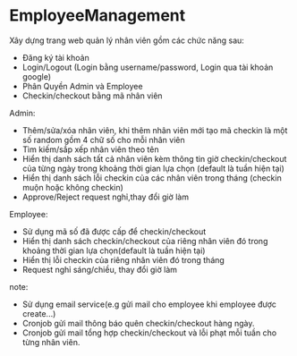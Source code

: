 # EmployeeManagement
Xây dựng trang web quản lý nhân viên gồm các chức năng sau:
- Đăng ký tài khoản 
- Login/Logout (Login bằng username/password, Login qua tài khoản google)
- Phân Quyền Admin và Employee
- Checkin/checkout bằng mã nhân viên


Admin:
- Thêm/sửa/xóa nhân viên, khi thêm nhân viên mới tạo mã checkin là một số random gồm 4 chữ số cho mỗi nhân viên
- Tìm kiếm/sắp xếp nhân viên theo tên
- Hiển thị danh sách tất cả nhân viên kèm thông tin giờ checkin/checkout của từng ngày trong khoảng thời gian lựa chọn (default là tuần hiện tại)
- Hiển thị danh sách lỗi checkin của các nhân viên trong tháng (checkin muộn hoặc không checkin)
- Approve/Reject request nghỉ,thay đổi giờ làm


Employee:
- Sử dụng mã số đã được cấp để checkin/checkout
- Hiển thị danh sách checkin/checkout của riêng nhân viên đó trong khoảng thời gian lựa chọn(default là tuần hiện tại) 
- Hiển thị lỗi checkin của riêng nhân viên đó trong tháng
- Request nghỉ sáng/chiều, thay đổi giờ làm


note:
- Sử dụng email service(e.g gửi mail cho employee khi employee được create...)
- Cronjob gửi mail thông báo quên checkin/checkout hàng ngày.
- Cronjob gửi mail tổng hợp checkin/checkout và lỗi phạt mỗi tuần cho từng nhân viên. 
